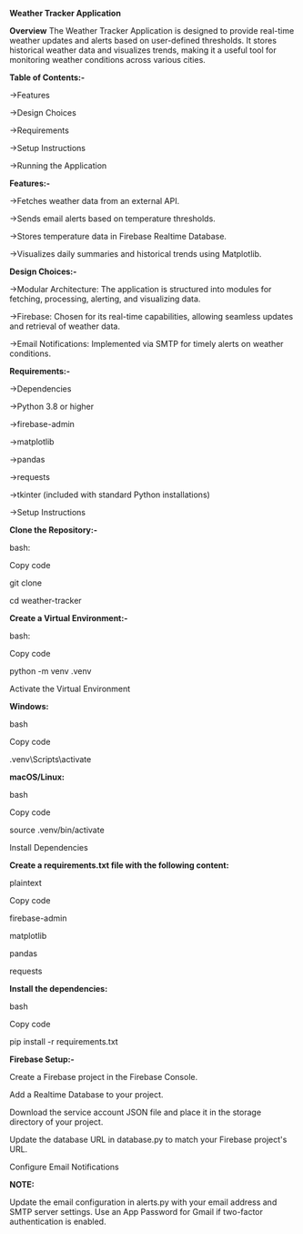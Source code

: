 **Weather Tracker Application**


**Overview**
The Weather Tracker Application is designed to provide real-time weather updates and alerts based on user-defined thresholds. It stores historical weather data and visualizes trends, making it a useful tool for monitoring weather conditions across various cities.

**Table of Contents:-**

->Features

->Design Choices

->Requirements

->Setup Instructions

->Running the Application

**Features:-**

->Fetches weather data from an external API.

->Sends email alerts based on temperature thresholds.

->Stores temperature data in Firebase Realtime Database.

->Visualizes daily summaries and historical trends using Matplotlib.

**Design Choices:-**

->Modular Architecture: The application is structured into modules for fetching, processing, alerting, and visualizing data.

->Firebase: Chosen for its real-time capabilities, allowing seamless updates and retrieval of weather data.

->Email Notifications: Implemented via SMTP for timely alerts on weather conditions.

**Requirements:-**

->Dependencies

->Python 3.8 or higher

->firebase-admin

->matplotlib

->pandas

->requests

->tkinter (included with standard Python installations)

->Setup Instructions

**Clone the Repository:-**

bash:

Copy code

git clone <repository-url>

cd weather-tracker

**Create a Virtual Environment:-**

bash:

Copy code

python -m venv .venv

Activate the Virtual Environment

**Windows:**

bash

Copy code

.venv\Scripts\activate

**macOS/Linux:**

bash

Copy code

source .venv/bin/activate

Install Dependencies

**Create a requirements.txt file with the following content:**

plaintext

Copy code

firebase-admin

matplotlib

pandas

requests

**Install the dependencies:**

bash

Copy code

pip install -r requirements.txt

**Firebase Setup:-**

Create a Firebase project in the Firebase Console.

Add a Realtime Database to your project.

Download the service account JSON file and place it in the storage directory of your project.

Update the database URL in database.py to match your Firebase project's URL.

Configure Email Notifications

**NOTE:**

Update the email configuration in alerts.py with your email address and SMTP server settings. Use an App Password for Gmail if two-factor authentication is enabled.
